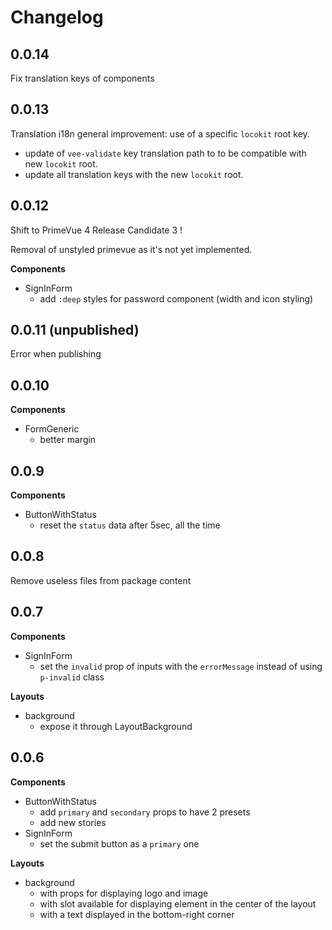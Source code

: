 # Changelog

## 0.0.14

Fix translation keys of components

## 0.0.13

Translation i18n general improvement: use of a specific `locokit` root key.

- update of `vee-validate` key translation path to to be
  compatible with new `locokit` root.
- update all translation keys with the new `locokit` root.

## 0.0.12

Shift to PrimeVue 4 Release Candidate 3 !

Removal of unstyled primevue as it's not yet implemented.

**Components**

- SignInForm
  - add `:deep` styles for password component (width and icon styling)

## 0.0.11 (unpublished)

Error when publishing

## 0.0.10

**Components**

- FormGeneric
  - better margin

## 0.0.9

**Components**

- ButtonWithStatus
  - reset the `status` data after 5sec, all the time

## 0.0.8

Remove useless files from package content

## 0.0.7

**Components**

- SignInForm
  - set the `invalid` prop of inputs with the `errorMessage` instead of using `p-invalid` class

**Layouts**

- background
  - expose it through LayoutBackground

## 0.0.6

**Components**

- ButtonWithStatus
  - add `primary` and `secondary` props to have 2 presets
  - add new stories
- SignInForm
  - set the submit button as a `primary` one

**Layouts**

- background
  - with props for displaying logo and image
  - with slot available for displaying element in the center of the layout
  - with a text displayed in the bottom-right corner
